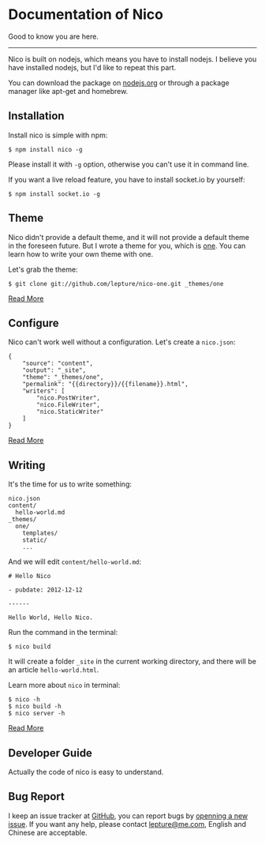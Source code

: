 # Documentation of Nico

Good to know you are here.

-----------------

Nico is built on nodejs, which means you have to install nodejs. I believe you have installed nodejs, but I'd like to repeat this part.

You can download the package on [nodejs.org](http://nodejs.org) or through a package manager like apt-get and homebrew.


## Installation

Install nico is simple with npm:

```
$ npm install nico -g
```

Please install it with ``-g`` option, otherwise you can't use it in command line.

If you want a live reload feature, you have to install socket.io by yourself:

```
$ npm install socket.io -g
```


## Theme

Nico didn't provide a default theme, and it will not provide a default theme in the foreseen future. But I wrote a theme for you, which is [one](https://github.com/lepture/nico-one). You can learn how to write your own theme with one.

Let's grab the theme:

    $ git clone git://github.com/lepture/nico-one.git _themes/one

<a class="button" href="./theme">Read More</a>


## Configure

Nico can't work well without a configuration. Let's create a `nico.json`:


```
{
    "source": "content",
    "output": "_site",
    "theme": "_themes/one",
    "permalink": "{{directory}}/{{filename}}.html",
    "writers": [
        "nico.PostWriter",
        "nico.FileWriter",
        "nico.StaticWriter"
    ]
}
```

<a class="button" href="./config">Read More</a>


## Writing

It's the time for us to write something:

```
nico.json
content/
  hello-world.md
_themes/
  one/
    templates/
    static/
    ...
```

And we will edit `content/hello-world.md`:

```
# Hello Nico

- pubdate: 2012-12-12

------

Hello World, Hello Nico.
```

Run the command in the terminal:

```
$ nico build
```

It will create a folder `_site` in the current working directory, and there will be an article `hello-world.html`.

Learn more about `nico` in terminal:

```
$ nico -h
$ nico build -h
$ nico server -h
```

<a class="button" href="./syntax">Read More</a>


## Developer Guide

Actually the code of nico is easy to understand.


## Bug Report

I keep an issue tracker at [GitHub](https://github.com/lepture/nico/issues),
you can report bugs by [openning a new issue](https://github.com/lepture/nico/issues/new).
If you want any help, please contact <lepture@me.com>, English and Chinese are acceptable.
